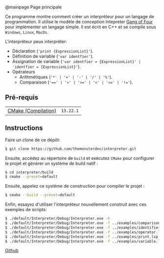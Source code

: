 @mainpage Page principale

Ce programme montre comment créer un interpréteur pour un langage de programmation. Il utilise le modèle de conception Intepreter [Gang of Four](https://en.wikipedia.org/wiki/Interpreter_pattern) pour implémenter un langage simple. Il est écrit en C++ et se compile sous `Windows`, `Linux`, `MacOs`.

L'interpréteur peux interpréter:

- Déclaration (`'print {ExpressionList}'`).
- Définition de variable (`'var identfier'`).
- Assignation de variable (`'var identfier = {ExpressionList}' | 'identfier = {ExpressionList}'`).
- Opérateurs
    - Arithmétiques (`'*' | '+' | '-' | '/' | '%'`).
    - Comparaison (`'==' | '>' | '>=' | '<' | '<=' | '!='`).

## Pré-requis

|                                          |               |
| ---------------------------------------- | ------------- |
| [CMake (Compilation)](https://cmake.org) | `13.22.1`     |

## Instructions

Faire un clone de ce dépôt:

```bash
$ git clone https://github.com/themonsterdev/interpreter.git
```

Ensuite, accédez au répertoire de `build` et exécutez `CMake` pour configurer le projet et générer un système de build natif :

```bash
$ cd interpreter/build
$ cmake --preset=default
```

Ensuite, appelez ce système de construction pour compiler le projet :

```bash
$ cmake --build --preset=default
```

Enfin, essayez d'utiliser l'interpréteur nouvellement construit avec ces exemples de scripts:

```bash
$ ./default/Interpreter/Debug/Interpreter.exe -h
$ ./default/Interpreter/Debug/Interpreter.exe -f ../examples/comparison.lsp
$ ./default/Interpreter/Debug/Interpreter.exe -f ../examples/identifier.lsp
$ ./default/Interpreter/Debug/Interpreter.exe -f ../examples/operator.lsp
$ ./default/Interpreter/Debug/Interpreter.exe -f ../examples/print.lsp
$ ./default/Interpreter/Debug/Interpreter.exe -f ../examples/variable.lsp
```

[Github](https://github.com/themonsterdev/interpreter)
